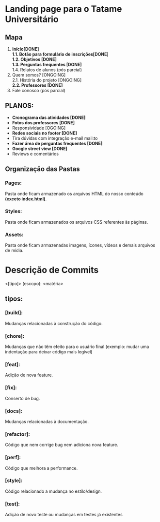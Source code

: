 # Landing page para o Tatame Universitário

## Mapa
1. **Início[DONE]**<br>
**1.1. Botão para formulário de inscrições[DONE]**<br>
**1.2. Objetivos [DONE]<br>**
**1.3. Perguntas frequentes [DONE]<br>**
1.4. Relatos de alunos (pós parcial)<br>
2. Quem somos? [ONGOING]<br>
2.1. História do projeto [ONGOING]<br>
**2.2. Professores [DONE]**<br>
4. Fale conosco (pós parcial)<br>

## PLANOS:
- **Cronograma das atividades [DONE]**
- **Fotos dos professores [DONE]**<br> <!--retirei a parte da história dos professores-->
- Responsividade [OGOING] <br>
- **Redes sociais no footer [DONE]**<br>
- Tira dúvidas com integração e-mail mail:to <br>
- **Fazer área de perguntas frequentes [DONE]**<br>
- **Google street view [DONE]** <br>
- Reviews e comentários <br>


## Organização das Pastas
### Pages:
Pasta onde ficam armazenado os arquivos HTML do nosso conteúdo **(exceto index.html)**.
### Styles:
Pasta onde ficam armazenados os arquivos CSS referentes às páginas.
### Assets:
Pasta onde ficam armazenadas imagens, ícones, vídeos e demais arquivos de mídia.

# Descrição de Commits

<[tipo]> (escopo): <matéria>

## tipos:
### [build]:
Mudanças relacionadas à construção do código.
### [chore]:
Mudanças que não têm efeito para o usuário final (exemplo: mudar uma indentação para deixar código mais legível)
### [feat]:
Adição de nova feature.
### [fix]:
Conserto de bug.
### [docs]:
Mudanças relacionadas à documentação.
### [refactor]:
Código que nem corrige bug nem adiciona nova feature.
### [perf]:
Código que melhora a performance.
### [style]:
Código relacionado a mudança no estilo/design.
### [test]:
Adição de novo teste ou mudanças em testes já existentes